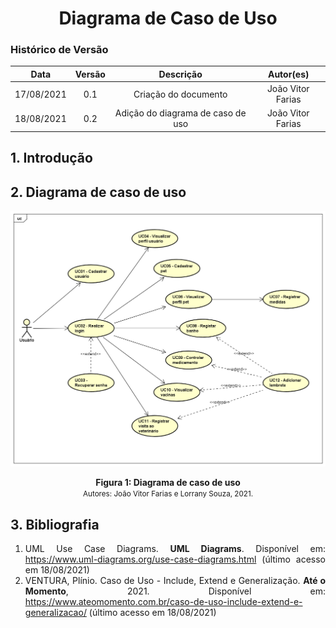 # <center> Diagrama de Caso de Uso

### Histórico de Versão

|    Data    | Versão |             Descrição             |     Autor(es)     |
| :--------: | :----: | :-------------------------------: | :---------------: |
| 17/08/2021 |  0.1   |       Criação do documento        | João Vitor Farias |
| 18/08/2021 |  0.2   | Adição do diagrama de caso de uso | João Vitor Farias |

<div align="justify">

## 1. Introdução

## 2. Diagrama de caso de uso

<p align='center'>
    <img src='https://raw.githubusercontent.com/UnBArqDsw2021-1/2021.1_G01_Animalesco_docs/main/docs/assets/pages/use-case/use_case_diagram.png'>
    <figcaption align='center'>
        <b>Figura 1: Diagrama de caso de uso</b>
        <br>
        <small>Autores: João Vitor Farias e Lorrany Souza, 2021.</small>
    </figcaption>
</p>

## 3. Bibliografia

1. UML Use Case Diagrams. **UML Diagrams**. Disponível em: https://www.uml-diagrams.org/use-case-diagrams.html (último acesso em 18/08/2021)
2. VENTURA, Plínio. Caso de Uso - Include, Extend e Generalização. **Até o Momento**, 2021. Disponível em: https://www.ateomomento.com.br/caso-de-uso-include-extend-e-generalizacao/ (último acesso em 18/08/2021)

<div>
